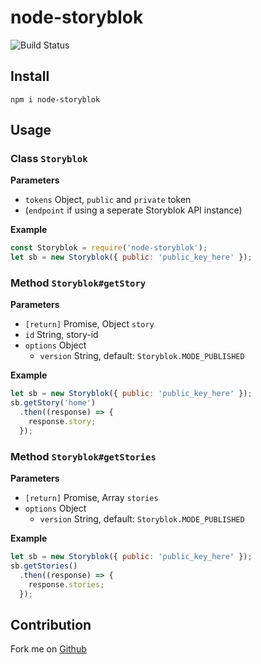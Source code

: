 # node-storyblok

![Build Status](https://travis-ci.org/schornio/node-storyblok.svg?branch=master)

## Install

```
npm i node-storyblok
```

## Usage

### Class `Storyblok`

**Parameters**

- `tokens` Object, `public` and `private` token
- (`endpoint` if using a seperate Storyblok API instance)

**Example**

```javascript
const Storyblok = require('node-storyblok');
let sb = new Storyblok({ public: 'public_key_here' });
```

### Method `Storyblok#getStory`

**Parameters**
- `[return]` Promise, Object `story`
- `id` String, story-id
- `options` Object
  - `version` String, default: `Storyblok.MODE_PUBLISHED`

**Example**

```javascript
let sb = new Storyblok({ public: 'public_key_here' });
sb.getStory('home')
  .then((response) => {
    response.story;
  });
```

### Method `Storyblok#getStories`

**Parameters**

- `[return]` Promise, Array `stories`
- `options` Object
  - `version` String, default: `Storyblok.MODE_PUBLISHED`

**Example**

```javascript
let sb = new Storyblok({ public: 'public_key_here' });
sb.getStories()
  .then((response) => {
    response.stories;
  });
```

## Contribution

Fork me on [Github](https://github.com/schornio/node-storyblok)
